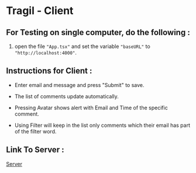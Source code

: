 # Tragil - Client


## For Testing on single computer, do the following :

1. open the file `"App.tsx"` and set the variable `"baseURL"` to `"http://localhost:4000"`.


## Instructions for Client :

* Enter email and message and press "Submit" to save.

* The list of comments update automatically.

* Pressing Avatar shows alert with Email and Time of the specific comment.

* Using Filter will keep in the list only comments which their email has part of the filter word.


## Link To Server :
[Server](https://github.com/dotan826/targil-server)


